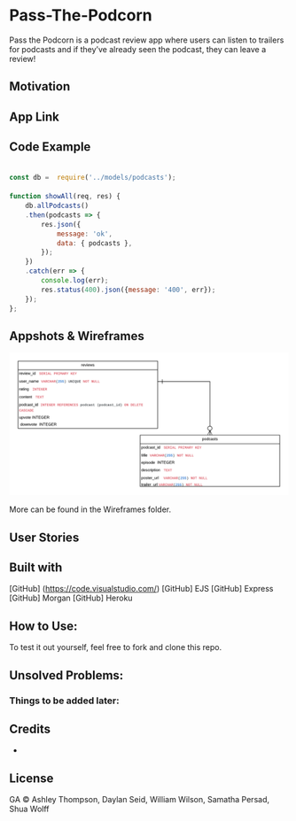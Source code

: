 # Pass-The-Podcorn
Pass the Podcorn is a podcast review app where users can listen to trailers for podcasts and if they’ve already seen the podcast, they can leave a review! 


## Motivation




## App Link




## Code Example
```javascript

const db =  require('../models/podcasts');

function showAll(req, res) {
    db.allPodcasts()
    .then(podcasts => {
        res.json({
            message: 'ok',
            data: { podcasts },
        });
    })
    .catch(err => {
        console.log(err);
        res.status(400).json({message: '400', err});
    });
};


```



## Appshots & Wireframes
![Wireframe](/wireframes/ERD.png)



More can be found in the Wireframes folder.


## User Stories


## Built with

[GitHub] (https://code.visualstudio.com/)
[GitHub] EJS
[GitHub] Express
[GitHub] Morgan
[GitHub] Heroku




## How to Use:
To test it out yourself, feel free to fork and clone this repo.

## Unsolved Problems:



### Things to be added later:



## Credits

* 


## License

GA © Ashley Thompson, Daylan Seid, William Wilson, Samatha Persad, Shua Wolff